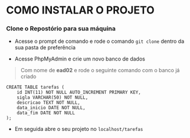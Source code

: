 # COMO INSTALAR O PROJETO

### Clone o Repostório para sua máquina

* Acesse o prompt de comando e rode o comando ``` git clone ``` dentro da sua pasta de preferência

* Acesse PhpMyAdmin e crie um novo banco de dados 
>Com nome de **ead02**  e rode o seguinte comando com o banco já criado

~~~mysql
CREATE TABLE tarefas (
    id INT(11) NOT NULL AUTO_INCREMENT PRIMARY KEY,
    sigla VARCHAR(50) NOT NULL,
    descricao TEXT NOT NULL,
    data_inicio DATE NOT NULL,
    data_fim DATE NOT NULL
);
~~~

* Em seguida abre o seu projeto no ```localhost/tarefas```


